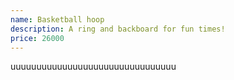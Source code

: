 ```yaml
---
name: Basketball hoop
description: A ring and backboard for fun times!
price: 26000
---
```


uuuuuuuuuuuuuuuuuuuuuuuuuuuuuuuu